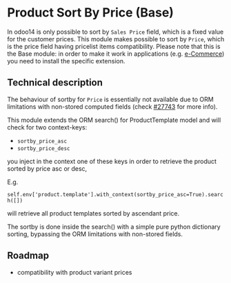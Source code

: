 # Product Sort By Price (Base)

In odoo14 is only possible to sort by `Sales Price` field, which is a fixed value for
the customer prices. This module makes possible to sort by `Price`, which is the price
field having pricelist items compatibility. Please note that this is the Base module: in
order to make it work in applications (e.g.
[e-Commerce](https://github.com/FrancescoBallerini/odoo14_custom_modules/website_sale_sort_by_pricelist_price))
you need to install the specific extension.

## Technical description

The behaviour of sortby for `Price` is essentially not available due to ORM limitations
with non-stored computed fields (check
[#27743](https://github.com/odoo/odoo/issues/27743) for more info).

This module extends the ORM search() for ProductTemplate model and will check for two
context-keys:

- `sortby_price_asc`
- `sortby_price_desc`

you inject in the context one of these keys in order to retrieve the product sorted by
price asc or desc,

E.g.

`self.env['product.template'].with_context(sortby_price_asc=True).search([])`

will retrieve all product templates sorted by ascendant price.

The sortby is done inside the search() with a simple pure python dictionary sorting,
bypassing the ORM limitations with non-stored fields.

## Roadmap

- compatibility with product variant prices
